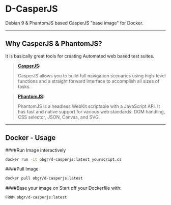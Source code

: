 D-CasperJS
===================


Debian 9 &amp; PhantomJS based CasperJS "base image" for Docker.

----------


Why CasperJS & PhantomJS?
-------------
It is basically great tools for creating Automated web based test suites.
> **[CasperJS](http://casperjs.org/ "The CasperJS Project's official Website"):**
> 
> CasperJS allows you to build full navigation scenarios using high-level functions and a straight forward interface to accomplish all sizes of tasks.

> **[PhantomJS](http://phantomjs.org/ "The PhantomJS Project's official Website"):**
> 
> PhantomJS is a headless WebKit scriptable with a JavaScript API. It has fast and native support for various web standards: DOM handling, CSS selector, JSON, Canvas, and SVG.


----------


Docker - Usage
-------------------


####Run Image interactively
```sh
docker run -it obgr/d-casperjs:latest yourscript.cs
```

####Pull Image
```sh
docker pull obgr/d-casperjs:latest
```

####Base your image on 
Start off your Dockerfile with: 
```sh
FROM obgr/d-casperjs:latest
```

